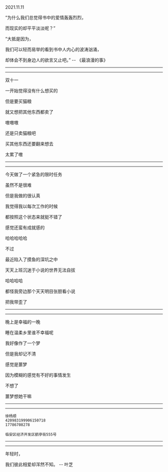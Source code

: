 2021.11.11

“为什么我们总觉得书中的爱情轰轰烈烈，

而现实的却平平淡淡呢？”

“大抵是因为，

我们可以轻而易举的看到书中人内心的波涛汹涌，

却体会不到身边人的欲言又止吧。” --  《最浪漫的事》

-------

----------

双十一

一开始觉得没有什么想买的

但是要买猫粮

就又想把其他东西都卖了

嗷嗷嗷

还是只卖猫粮吧

买其他东西还要翻来想去

太累了嗷

-----

--------

今天做了一个紧急的限时任务

虽然不是很难

但是我做的很认真

我觉得我以每次工作的时候

都按照这个状态来就挺不错了

感觉还蛮有成就感的

哈哈哈哈哈

不过

最近陷入了摸鱼的深坑之中

天天上班沉迷于小说的世界无法自拔

哈哈哈哈

都怪我旁边那个天天明目张胆看小说

把我带歪了



-----

----------

晚上是幸福的一晚

睡在温柔乡里谁不幸福呢

我好像作了一个梦

但是我却记不清

感觉是噩梦

因为模糊的感觉有不好的事情发生

不想了

噩梦想她干嘛

---------

---------

```
徐杨顺
420983199906150718
17786708278
```

```
临安区经济开发区鹤亭街555号
```







-------

--------

年轻时，

我们彼此相爱却浑然不知。 -- 叶芝